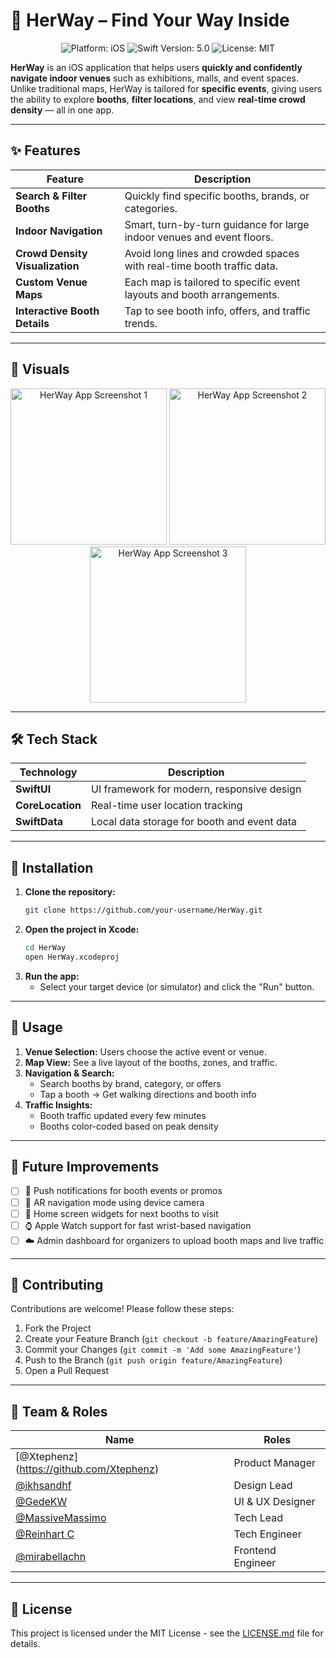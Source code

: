 # 🧭 HerWay – Find Your Way Inside

<p align="center">
  <img src="https://img.shields.io/badge/platform-iOS-blue.svg" alt="Platform: iOS" />
  <img src="https://img.shields.io/badge/Swift-5.0-orange.svg" alt="Swift Version: 5.0" />
  <img src="https://img.shields.io/badge/license-MIT-green.svg" alt="License: MIT" />
</p>

**HerWay** is an iOS application that helps users **quickly and confidently navigate indoor venues** such as exhibitions, malls, and event spaces. Unlike traditional maps, HerWay is tailored for **specific events**, giving users the ability to explore **booths**, **filter locations**, and view **real-time crowd density** — all in one app.

---

## ✨ Features

| Feature | Description |
|---|---|
| **Search & Filter Booths** | Quickly find specific booths, brands, or categories. |
| **Indoor Navigation** | Smart, turn-by-turn guidance for large indoor venues and event floors. |
| **Crowd Density Visualization** | Avoid long lines and crowded spaces with real-time booth traffic data. |
| **Custom Venue Maps** | Each map is tailored to specific event layouts and booth arrangements. |
| **Interactive Booth Details** | Tap to see booth info, offers, and traffic trends. |

---

## 📸 Visuals

<p align="center">
  <img src="https://user-images.githubusercontent.com/8356546/184422122-b1d7f3f4-3b49-4f1c-8b2d-6b4a1b1f1b1a.png" width="250" alt="HerWay App Screenshot 1" />
  <img src="https://user-images.githubusercontent.com/8356546/184422122-b1d7f3f4-3b49-4f1c-8b2d-6b4a1b1f1b1a.png" width="250" alt="HerWay App Screenshot 2" />
  <img src="https://user-images.githubusercontent.com/8356546/184422122-b1d7f3f4-3b49-4f1c-8b2d-6b4a1b1f1b1a.png" width="250" alt="HerWay App Screenshot 3" />
</p>

---

## 🛠️ Tech Stack

| Technology | Description |
|---|---|
| **SwiftUI** | UI framework for modern, responsive design |
| **CoreLocation** | Real-time user location tracking |
| **SwiftData** | Local data storage for booth and event data |

---

## 🚀 Installation

1.  **Clone the repository:**
    ```bash
    git clone https://github.com/your-username/HerWay.git
    ```
2.  **Open the project in Xcode:**
    ```bash
    cd HerWay
    open HerWay.xcodeproj
    ```
3.  **Run the app:**
    - Select your target device (or simulator) and click the "Run" button.

---

## 📖 Usage

1.  **Venue Selection:** Users choose the active event or venue.
2.  **Map View:** See a live layout of the booths, zones, and traffic.
3.  **Navigation & Search:**
    -   Search booths by brand, category, or offers
    -   Tap a booth → Get walking directions and booth info
4.  **Traffic Insights:**
    -   Booth traffic updated every few minutes
    -   Booths color-coded based on peak density

---

## 🔮 Future Improvements

- [ ] 🔔 Push notifications for booth events or promos
- [ ] 🧭 AR navigation mode using device camera
- [ ] 📱 Home screen widgets for next booths to visit
- [ ] ⌚ Apple Watch support for fast wrist-based navigation
- [ ] ☁️ Admin dashboard for organizers to upload booth maps and live traffic

---

## 🤝 Contributing

Contributions are welcome! Please follow these steps:

1.  Fork the Project
2.  Create your Feature Branch (`git checkout -b feature/AmazingFeature`)
3.  Commit your Changes (`git commit -m 'Add some AmazingFeature'`)
4.  Push to the Branch (`git push origin feature/AmazingFeature`)
5.  Open a Pull Request

---

## 👥 Team & Roles

| Name | Roles |
|---|---|
| [@Xtephenz] (https://github.com/Xtephenz)   | Product Manager |
| [@ikhsandhf](https://github.com/ikhsandhf) | Design Lead |
| [@GedeKW](https://github.com/GedeKW) | UI & UX Designer |
| [@MassiveMassimo](https://github.com/MassiveMassimo/) | Tech Lead |
| [@Reinhart C](https://github.com/reinhart-c) | Tech Engineer |
| [@mirabellachn](https://github.com/mirabellachn) | Frontend Engineer |

---

## 📄 License

This project is licensed under the MIT License - see the [LICENSE.md](LICENSE.md) file for details.
